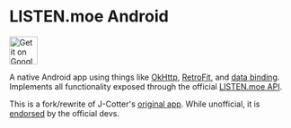 # LISTEN.moe Android

<a href="https://play.google.com/store/apps/details?id=me.echeung.moemoekyun">
  <img height="50" alt="Get it on Google Play"
       src="https://play.google.com/intl/en_us/badges/images/apps/en-play-badge.png" />
</a>

A native Android app using things like [OkHttp](http://square.github.io/okhttp/), [RetroFit](http://square.github.io/retrofit/), and [data binding](https://developer.android.com/topic/libraries/data-binding/index.html). Implements all functionality exposed through the official [LISTEN.moe API](https://listen-moe.github.io/documentation/).

This is a fork/rewrite of J-Cotter's [original app](https://play.google.com/store/apps/details?id=jcotter.listenmoe). While unofficial, it is [endorsed](https://listen.moe/#/apps) by the official devs.
